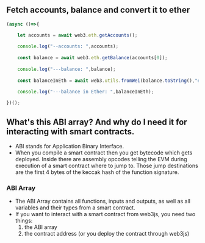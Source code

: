 ## Fetch accounts, balance and convert it to ether

```jsx
(async ()=>{

	let accounts = await web3.eth.getAccounts();
	
	console.log("--accounts: ",accounts);
	
	const balance = await web3.eth.getBalance(accounts[0]);
	
	console.log("---balance: ",balance);
	
	const balanceInEth = await web3.utils.fromWei(balance.toString(),"ether");
	
	console.log("---balance in Ether: ",balanceInEth);

})();
```

## What's this ABI array? And why do I need it for interacting with smart contracts.
- ABI stands for Application Binary Interface.
- When you compile a smart contract then you get bytecode which gets deployed. Inside there are assembly opcodes telling the EVM during execution of a smart contract where to jump to. Those jump destinations are the first 4 bytes of the keccak hash of the function signature.
### ABI Array
- The ABI Array contains all functions, inputs and outputs, as well as all variables and their types from a smart contract.
- If you want to interact with a smart contract from web3js, you need two things:
	1. the ABI array
	2. the contract address (or you deploy the contract through web3js)
